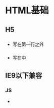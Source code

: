 # HTML基础

## H5

### <!DOCTYPE html>

- 写在第一行<html>之外

### <meta charset="utf-8">

- 写在<head>中

## IE9以下兼容

### JS

- <!--[if lt IE 9]>
    <script src="http://cdn.static.runoob.com/libs/html5shiv/3.7/html5shiv.min.js"></script>
<![endif]-->

### CSS

- /*html5*/
article,aside,dialog,footer,header,section,nav,figure,menu{display:block}

## 常用标签

### <div></div>块元素
<span></span>内联元素，行内元素
<p></p>段落
<q></q>短引用，自动加双引号
<blockquote></blockquote>长引用，缩进自成一段落
<pre></pre>预格式文本，保留空格和换行，显示代码
<code></code>显示代码
<i></i>文字斜体
<em></em>文字斜体
<b></b>文字加粗
<strong></strong>强调文本
<sup></sup>上标
<sub></sub>下标
<ins></ins>下划线
<del></del>删除线
<br>换行
<hr>水平线（属性：width;color;align;noshade无阴影）

## 语义元素

### <article>	定义页面独立的内容区域。
<aside>	定义页面的侧边栏内容。
<bdi> 允许您设置一段文本，使其脱离其父元素的文本方向设置。
<command>	定义命令按钮，比如单选按钮、复选框或按钮
<details>用于描述文档或文档某个部分的细节
<dialog>	定义对话框，比如提示框
<summary>	标签包含 details 元素的标题
<figure>	规定独立的流内容（图像、图表、照片、代码等等）。
<figcaption>	定义 <figure> 元素的标题
<footer>	定义 section 或 document 的页脚。
<header>定义了文档的头部区域
<mark>	定义带有记号的文本。
<meter>	定义度量衡。仅用于已知最大和最小值的度量。
<nav>定义导航链接的部分。
<progress>	定义任何类型的任务的进度。
<ruby>定义 ruby 注释（中文注音或字符）。
<rt>	 定义字符（中文注音或字符）的解释或发音。
<rp> 在 ruby 注释中使用，定义不支持 ruby 元素的浏览器所显示的内容。
<section>定义文档中的节（section、区段）。
<time> 定义日期或时间。
<wbr>规定在文本中的何处适合添加换行符。

## 图片<img src="#" alt=""/>

### height高

### width宽

## 链接<a href="#" title="">内容</a>

### target

- _self默认当前窗口
- _blank新窗口
- _top
- _parent

### 锚标签

- 同一页面：<a href="#锚名">目录</a>
不同页面：<a href="网页名称#锚名">目录</a>
- <a href="..." name="锚名">内容</a>
PS:不一定有内容，如<a name="锚名"></a>

### 电子邮件链接：<a href="mailto:邮件地址">...</a>

### 下载链接：<a href="文件地址">...</a>

### 去掉下划线：text-decoration:none;

## 特殊符号

### &lt;小于号或显示标记

### &gt;大于号或显示标记

### &reg;已注册

### &copy;版权

### &trade;商标

### &nbsp;不断行的空白

*XMind: ZEN - Trial Version*